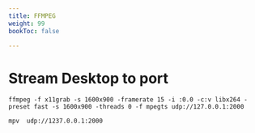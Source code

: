 ```yaml
---
title: FFMPEG
weight: 99
bookToc: false

---
```


# Stream Desktop to port

```
ffmpeg -f x11grab -s 1600x900 -framerate 15 -i :0.0 -c:v libx264 -preset fast -s 1600x900 -threads 0 -f mpegts udp://127.0.0.1:2000
```

```
mpv  udp://1237.0.0.1:2000
```